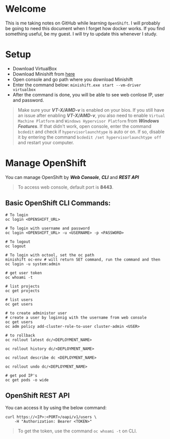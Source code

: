 # Welcome
This is me taking notes on GitHub while learning `OpenShift`. I will probably be going to need this document when I forget how docker works. If you find something useful, be my guest. I will try to update this whenever I study.

# Setup
- Download VirtualBox
- Download Minishift from [here](https://github.com/minishift/minishift/releases)
- Open console and go path where you download Minishift
- Enter the command below:
  `minishift.exe start --vm-driver virtualbox`
- After the command is done, you will be able to see web conlose IP, user and password.

> Make sure your ***VT-X/AMD-v*** is enabled on your bios.
> If you still have an issue after enabling ***VT-X/AMD-v***, you also need to enable `Virtual Machine Platform` and `Windows Hypervisor Platform` from ***Windows Features***.
> If that didn't work, open console, enter the command `bcdedit` and check if `hypervisorlaunchtype` is auto or on. If so, disable it by entering the command `bcdedit /set hypervisorlaunchtype off` and restart your computer.

# Manage OpenShift
You can manage OpenShift by ***Web Console***, ***CLI*** and ***REST API***

> To access web console, default port is **8443**.

## Basic OpenShift CLI Commands:
```
# To login
oc login <OPENSHIFT_URL>

# To login with username and password
oc login <OPENSHIFT_URL> -u <USERNAME> -p <PASSWORD>

# To logout
oc logout

# To login with octool, set the oc path
minishift oc-env # will return SET command, run the command and then
oc login -u system:admin

# get user token
oc whoami -t

# list projects
oc get projects

# list users
oc get users

# to create administor user
# create a user by loginnig with the username from web console
oc get users
oc adm policy add-cluster-role-to-user cluster-admin <USER>

# to rollback
oc rollout latest dc/<DEPLOYMENT_NAME>

oc rollout history dc/<DEPLOYMENT_NAME>

oc rollout describe dc <DEPLOYMENT_NAME>

oc rollout undo dc/<DEPLOYMENT_NAME>

# get pod IP's
oc get pods -o wide
```

## OpenShift REST API
You can access it by using the below command:
```
curl https://<IP>:<PORT>/oapi/v1/users \
    -H "Authorization: Bearer <TOKEN>"
```

> To get the token, use the command `oc whoami -t` on CLI.
